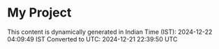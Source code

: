 # My Project

This content is dynamically generated in Indian Time (IST): 2024-12-22 04:09:49 IST
Converted to UTC: 2024-12-21 22:39:50 UTC
